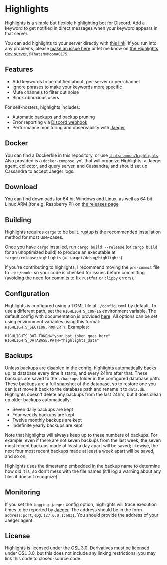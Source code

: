 # Highlights

Highlights is a simple but flexible highlighting bot for Discord. Add a keyword to get notified in direct messages when your keyword appears in that server.

You can add highlights to your server directly with [this link](https://discord.com/api/oauth2/authorize?client_id=740802975576096829&scope=bot+applications.commands). If you run into any problems, please [make an issue here](https://github.com/ThatsNoMoon/highlights/issues/new?template=bug_report.md) or let me know on [the Highlights dev server](https://discord.gg/9phBJ9tzQ2), `@ThatsNoMoon#0175`.

## Features
- Add keywords to be notified about, per-server or per-channel
- Ignore phrases to make your keywords more specific
- Mute channels to filter out noise
- Block obnoxious users

For self-hosters, highlights includes:
- Automatic backups and backup pruning
- Error reporting via [Discord webhook](https://support.discord.com/hc/en-us/articles/228383668-Intro-to-Webhooks)
- Performance monitoring and observability with [Jaeger](https://jaegertracing.io/)

## Docker
You can find a Dockerfile in this repository, or use [`thatsnomoon/highlights`](https://hub.docker.com/r/thatsnomoon/highlights). Also provided is a `docker-compose.yml` that will organize Highlights, a Jaeger agent, collector, and query server, and Cassandra, and should set up Cassandra to accept Jaeger logs.

## Download
You can find downloads for 64 bit Windows and Linux, as well as 64 bit Linux ARM (for e.g. Raspberry Pi) on [the releases page](https://github.com/ThatsNoMoon/highlights/releases/).

## Building
Highlights requires `cargo` to be built. [rustup](https://rustup.rs) is the recommended installation method for most use-cases.

Once you have `cargo` installed, run `cargo build --release` (or `cargo build` for an unoptimized build) to produce an executable at `target/release/highlights` (or `target/debug/highlights`).

If you're contributing to highlights, I recommend moving the `pre-commit` file to `.git/hooks` so your code is checked for issues before committing (avoiding the need for commits to fix `rustfmt` or `clippy` errors).

## Configuration

Highlights is configured using a TOML file at `./config.toml` by default. To use a different path, set the `HIGHLIGHTS_CONFIG` environment variable. The default config with documentation is provided [here](example_config.toml). All options can be set using environment variables using this format: `HIGHLIGHTS_SECTION.PROPERTY`. Examples:
```
HIGHLIGHTS_BOT.TOKEN="your bot token goes here"
HIGHLIGHTS_DATABASE.PATH="highlights_data"
```

## Backups

Unless backups are disabled in the config, highlights automatically backs up its database every time it starts, and every 24hrs after that. These backups are saved to the `./backups` folder in the configured database path. These backups are a full snapshot of the database, so to restore one you can just move it back to the database path and rename it to `data.db`. Highlights doesn't delete any backups from the last 24hrs, but it does clean up older backups automatically:
- Seven daily backups are kept
- Four weekly backups are kept
- Twelve monthly backups are kept
- Indefinite yearly backups are kept

Note that highlights will always keep up to these numbers of backups. For example, even if there are not seven backups from the last week, the seven most recent backups made at least a day apart will be saved; likewise, the next four most recent backups made at least a week apart will be saved, and so on.

Highlights uses the timestamp embedded in the backup name to determine how old it is, so don't mess with the file names (it'll log a warning about any files it doesn't recognize).

## Monitoring

If you set the `logging.jaeger` config option, highlights will trace execution times to be reported by [Jaeger](https://jaegertracing.io/). The address should be in the form `address:port`, e.g. `127.0.0.1:6831`. You should provide the address of your Jaeger agent.

## License

Highlights is licensed under the [OSL 3.0](https://choosealicense.com/licenses/osl-3.0/). Derivatives must be licensed under OSL 3.0, but this does not include any linking restrictions; you may link this code to closed-source code.
